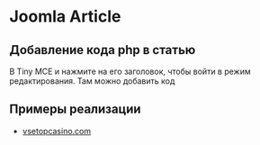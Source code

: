 # Joomla Article

## Добавление кода php в статью

В Tiny MCE и нажмите на его заголовок, чтобы войти в режим редактирования. Там можно добавить код

## Примеры реализации

- [vsetopcasino.com](https://vsetopcasino.com)
